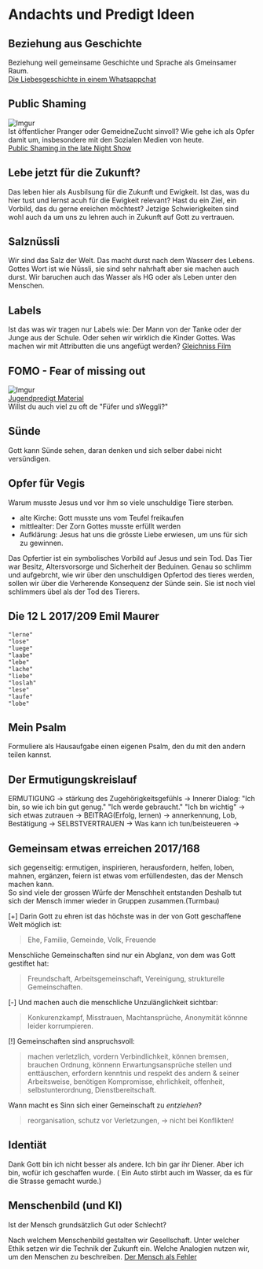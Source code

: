 # Andachts und Predigt Ideen

## Beziehung aus Geschichte
 Beziehung weil gemeinsame Geschichte und Sprache als Gmeinsamer Raum.  
[Die Liebesgeschichte in einem Whatsappchat](https://desktop.12app.ch/articles/18953808?utm_campaign=newsnet_teaser&utm_medium=email&utm_source=emarsys "Zeitugsartikel")

## Public Shaming 
![Imgur](https://i.imgur.com/xUUwEwPm.png)   
Ist  öffentlicher Pranger oder GemeidneZucht sinvoll? Wie gehe ich als Opfer damit um, insbesondere mit den Sozialen Medien von heute.   
[Public Shaming in the late Night Show](https://youtu.be/Yq7Eh6JTKIg "Auf Englisch")

## Lebe jetzt für die Zukunft?
Das leben hier als Ausbilsung für die Zukunft und Ewigkeit.
Ist das, was du hier tust und lernst acuh für die Ewigkeit relevant?
Hast du ein Ziel, ein Vorbild, das du gerne ereichen möchtest?
Jetzige Schwierigkeiten sind wohl auch da um uns zu lehren auch in Zukunft auf Gott zu vertrauen.

## Salznüssli
Wir sind das Salz der Welt. 
Das macht durst nach dem Wasserr des Lebens.
Gottes Wort ist wie Nüssli, sie sind sehr nahrhaft aber sie machen auch durst. 
Wir baruchen auch das Wasser als HG oder als Leben unter den Menschen.

## Labels
Ist das was wir tragen nur Labels wie: Der Mann von der Tanke oder der Junge aus der Schule. 
Oder sehen wir wirklich die Kinder Gottes.
Was machen wir mit Attributten die uns angefügt werden?
[Gleichniss Film](http://www.videosforyouth.com/mini-movies/49838/the-labels-we-carry "Mit Untertitel" )

## FOMO - Fear of missing out
![Imgur](https://i.imgur.com/BBSxeX9m.png)  
[Jugendpredigt Material](https://newspringnetwork.com/resources/students/fighting-fomo "all in English")  
Willst du auch viel zu oft de "Füfer und sWeggli?"

## Sünde
Gott kann Sünde sehen, daran denken und sich selber dabei nicht versündigen.

## Opfer für Vegis
Warum musste Jesus und vor ihm so viele unschuldige Tiere sterben.
* alte Kirche: Gott musste uns vom Teufel freikaufen
* mittlealter: Der Zorn Gottes musste erfüllt werden
* Aufklärung: Jesus hat uns die grösste Liebe erwiesen, um uns für sich zu gewinnen. 

Das Opfertier ist ein symbolisches Vorbild auf Jesus und sein Tod.
Das Tier war Besitz, Altersvorsorge und Sicherheit der Beduinen.
Genau so schlimm und aufgebrcht, wie wir über den unschuldigen Opfertod des tieres werden, sollen wir über die Verherende Konsequenz der Sünde sein. Sie ist noch viel schlimmers übel als der Tod des Tierers.

## Die 12 L 2017/209 Emil Maurer
    "lerne" 
    "lose"  
    "luege" 
    "laabe"     
    "lebe"  
    "lache"
    "liebe"
    "loslah"
    "lese"
    "laufe"
    "lobe"

## Mein Psalm
Formuliere als Hausaufgabe einen eigenen Psalm, den du mit den andern teilen kannst.

## Der Ermutigungskreislauf
ERMUTIGUNG -> stärkung des Zugehörigkeitsgefühls -> Innerer Dialog: "Ich bin, so wie ich bin gut genug." "Ich werde gebraucht." "Ich bn wichtig"
-> sich etwas zutrauen -> BEITRAG(Erfolg, lernen) -> annerkennung, Lob, Bestätigung -> SELBSTVERTRAUEN -> Was kann ich tun/beisteueren ->

## Gemeinsam etwas erreichen 2017/168
sich gegenseitig: ermutigen, inspirieren, herausfordern, helfen, loben, mahnen, ergänzen, feiern
ist etwas vom erfüllendesten, das der Mensch machen kann.  
So sind viele der grossen Würfe der Menschheit entstanden
Deshalb tut sich der Mensch immer wieder in Gruppen zusammen.(Turmbau)

[+] Darin Gott zu ehren ist das höchste was in der von Gott geschaffene Welt möglich ist:
> Ehe, Familie, Gemeinde, Volk, Freuende

Menschliche Gemeinschaften sind nur ein Abglanz, von dem was Gott gestiftet hat: 
> Freundschaft, Arbeitsgemeinschaft, Vereinigung, strukturelle Gemeinschaften.

[-] Und machen auch die menschliche Unzulänglichkeit sichtbar:
> Konkurenzkampf, Misstrauen, Machtansprüche, Anonymität könnne leider korrumpieren.

[!] Gemeinschaften sind anspruchsvoll:
> machen verletzlich, vordern Verbindlichkeit, können bremsen, brauchen Ordnung, könnenn Erwartungsansprüche stellen und enttäuschen, erfordern kenntnis und respekt des andern & seiner Arbeitsweise, benötigen Kompromisse, ehrlichkeit, offenheit, selbstunterordnung, Dienstbereitschaft.

Wann macht es Sinn sich einer Gemeinschaft zu _entziehen_?  
> reorganisation, schutz vor Verletzungen, -> nicht bei Konflikten!

## Identiät
Dank Gott bin ich nicht besser als andere. Ich bin gar ihr Diener. Aber ich bin, wofür ich geschaffen wurde. ( Ein Auto stirbt auch im Wasser, da es für die Strasse gemacht wurde.)

## Menschenbild (und KI)
Ist der Mensch grundsätzlich Gut oder Schlecht?

Nach welchem Menschenbild gestalten wir Gesellschaft. Unter welcher Ethik setzen wir die Technik der Zukunft ein. Welche Analogien nutzen wir, um den Menschen zu beschreiben.
[Der Mensch als Fehler](KI-EthikDerMenschAlsFehler.md)



